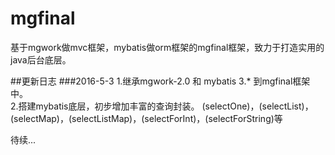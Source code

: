 # mgfinal
基于mgwork做mvc框架，mybatis做orm框架的mgfinal框架，致力于打造实用的java后台底层。

##更新日志
###2016-5-3
1.继承mgwork-2.0 和 mybatis 3.* 到mgfinal框架中。<br/>
2.搭建mybatis底层，初步增加丰富的查询封装。
(selectOne)，(selectList)，(selectMap)，(selectListMap)，(selectForInt)，(selectForString)等<br/>

待续...
